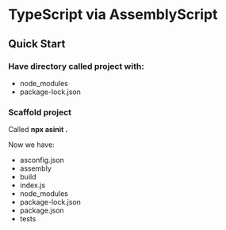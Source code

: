 # TypeScript via AssemblyScript

## Quick Start

### Have directory called **project** with:

- node_modules
- package-lock.json

### Scaffold project

Called **npx asinit .**

Now we have:

- asconfig.json
- assembly
- build
- index.js
- node_modules
- package-lock.json
- package.json
- tests

